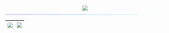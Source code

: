 <p align="center">

<img src="https://readme-typing-svg.demolab.com?font=Operator+Mono&size=37&duration=2800&pause=2000&color=7957d5&center=true&vCenter=true&width=940&height=50&lines=Hi%2C+I'm+Du-Xinyi+Welcome+to+my+Profile!" align="middle">
<img src="assets/borderseperator.gif">

| <a> <img align="center" src="https://github-readme-stats.vercel.app/api?username=du-xinyi&include_all_commits=true&show_icons=true&theme=buefy" /> </a> | <a> <img align="center" src="https://github-readme-stats.vercel.app/api/top-langs/?username=du-xinyi&layout=compact&theme=buefy" /> </a> | 
| ------------- | ------------- |

</p>
